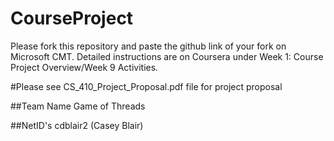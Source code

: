 # CourseProject

Please fork this repository and paste the github link of your fork on Microsoft CMT. Detailed instructions are on Coursera under Week 1: Course Project Overview/Week 9 Activities.

#Please see CS_410_Project_Proposal.pdf file for project proposal

##Team Name
Game of Threads

##NetID's
cdblair2 (Casey Blair)
